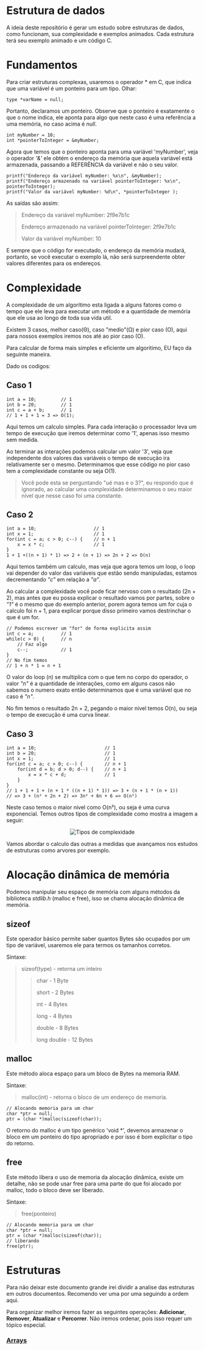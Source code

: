 # Estrutura de dados

A ideia deste repositório é gerar um estudo sobre estruturas de dados, como funcionam, sua complexidade e exemplos animados. Cada estrutura terá seu exemplo animado e um código C.

# Fundamentos

Para criar estruturas complexas, usaremos o operador * em C, que
indica que uma variável é um ponteiro para um tipo. Olhar:

~~~ 
type *varName = null; 
~~~

Portanto, declaramos um ponteiro. Observe que o ponteiro é exatamente o que o nome indica, ele aponta para algo que neste caso é uma referência a uma memória, no caso acima é _null_.

~~~ 
int myNumber = 10;
int *pointerToInteger = &myNumber;
~~~

Agora que temos que o ponteiro aponta para uma variável 'myNumber', veja o operador _'&'_ ele obtém o endereço da memória que aquela variável está armazenada, passando a REFERÊNCIA da variável e não o seu valor.

~~~ 
printf("Endereço da variável myNumber: %x\n", &myNumber);
printf("Endereço armazenado na variável pointerToInteger: %x\n", pointerToInteger);
printf("Valor da variável myNumber: %d\n", *pointerToInteger );
~~~

As saídas são assim:

> Endereço da variável myNumber: 2f9e7b1c
> 
> Endereço armazenado na variável pointerToInteger: 2f9e7b1c
> 
> Valor da variável myNumber: 10

E sempre que o código for executado, o endereço da memória mudará, portanto, se você executar o exemplo lá, não será surpreendente obter valores diferentes para os endereços.

# Complexidade 

A complexidade de um algorítimo esta ligada a alguns fatores como o tempo que ele leva para executar um método e a quantidade de memória que ele usa ao longo de toda sua vida util.

Existem 3 casos, melhor caso(Θ), caso "medio"(Ω) e pior caso (O), aqui para nossos exemplos iremos nos até ao pior caso (O).

Para calcular de forma mais simples e eficiente um algoritimo, EU faço da seguinte maneira.

Dado os codigos:

## Caso 1
~~~
int a = 10;         // 1
int b = 20;         // 1
int c = a + b;      // 1
// 1 + 1 + 1 = 3 => O(1);
~~~
Aqui temos um calculo simples. Para cada interação o processador leva um tempo de execução que iremos determinar como '1', apenas isso mesmo sem medida.

Ao terminar as interações podemos calcular um valor '3', veja que independente dos valores das variáveis o tempo de execução ira relativamente ser o mesmo. Determinamos que esse código no pior caso tem a complexidade constante ou seja O(1).

> Você pode esta se perguntando "ué mas e o 3?", eu respondo que é ignorado, ao calcular uma complexidade determinamos o seu maior nível que nesse caso foi uma constante.

## Caso 2
~~~
int a = 10;                     // 1
int x = 1;                      // 1
for(int c = a; c > 0; c--) {    // n + 1
    x = x * c;                  // 1
}
1 + 1 +((n + 1) * 1) => 2 + (n + 1) => 2n + 2 => O(n)
~~~
Aqui temos também um calculo, mas veja que agora temos um loop, o loop vai depender do valor das variáveis que estão sendo manipuladas, estamos decrementando *"c"* em relação a *"a"*.

Ao calcular a complexidade você pode ficar nervoso com o resultado (2n + 2), mas antes que eu possa explicar o resultado vamos por partes, sobre o *"1"* é o mesmo que do exemplo anterior, porem agora temos um for cuja o calculo foi n + 1, para explicar porque disso primeiro vamos destrinchar o que é um for.

~~~
// Podemos escrever um "for" de forma explicita assim
int c = a;          // 1
while(c > 0) {      // n
    // Faz algo
    c--;            // 1
}
// No fim temos 
// 1 + n * 1 = n + 1
~~~

O valor do loop (n) se multiplica com o que tem no corpo do operador, o valor *"n"* é a quantidade de interações, como em alguns casos não sabemos o numero exato então determinamos que é uma variável que no caso é *"n"*. 

No fim temos o resultado 2n + 2, pegando o maior nível temos O(n), ou seja o tempo de execução é uma curva linear.

## Caso 3
~~~
int a = 10;                         // 1
int b = 20;                         // 1
int x = 1;                          // 1
for(int c = a; c > 0; c--) {        // n + 1
    for(int d = b; d > 0; d--) {    // n + 1
        x = x * c + d;              // 1
    }
}
// 1 + 1 + 1 + (n + 1 * ((n + 1) * 1)) => 3 + (n + 1 * (n + 1))
// => 3 + (n² + 2n + 2) => 3n² + 6n + 6 => O(n²)
~~~

Neste caso temos o maior nível como O(n²), ou seja é uma curva exponencial. Temos outros tipos de complexidade como mostra a imagem a seguir:

<center>

![Tipos de complexidade](./img/tipos%20de%20complexidade.png)

</center>

Vamos abordar o calculo das outras a medidas que avançamos nos estudos de estruturas como arvores por exemplo.

# Alocação dinâmica de memória

Podemos manipular seu espaço de memória com alguns métodos da biblioteca *stdlib.h* (malloc e free), isso se chama alocação dinâmica de memória. 

## sizeof
Este operador básico permite saber quantos Bytes são ocupados por um tipo de variável, usaremos ele para termos os tamanhos corretos.

Sintaxe:
> sizeof(type) - retorna um inteiro
>> char - 1 Byte
>>
>> short - 2 Bytes
>>
>> int - 4 Bytes
>>
>> long - 4 Bytes
>>
>> double - 8 Bytes
>> 
>> long double - 12 Bytes


## malloc
Este método aloca espaço para um bloco de Bytes na memoria RAM.

Sintaxe:
> malloc(int) - retorna o bloco de um endereço de memoria.

~~~
// Alocando memoria para um char
char *ptr = null;
ptr = (char *)malloc(sizeof(char));
~~~

O retorno do malloc é um tipo genérico 'void *', devemos armazenar o bloco em um ponteiro do tipo apropriado e por isso é bom explicitar o tipo do retorno.

## free
Este método libera o uso de memoria da alocação dinâmica, existe um detalhe, não se pode usar free para uma parte do que foi alocado por malloc, todo o bloco deve ser liberado.

Sintaxe:
> free(ponteiro)

~~~
// Alocando memoria para um char
char *ptr = null;
ptr = (char *)malloc(sizeof(char));
// liberando
free(ptr);
~~~

# Estruturas
Para não deixar este documento grande irei dividir a analise das estruturas em outros documentos. Recomendo ver uma por uma seguindo a ordem aqui.

Para organizar melhor iremos fazer as seguintes operações: **Adicionar**, **Remover**, **Atualizar** e **Percorrer**. Não iremos ordenar, pois isso requer um tópico especial.

### [Arrays](./Estruturas/Arrays/Arrays.md)